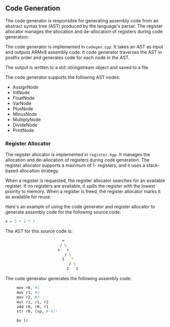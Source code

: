 ## Code Generation
The code generator is responsible for generating assembly code from an abstract syntax tree (AST) produced by the language's parser. 
The register allocator manages the allocation and de-allocation of registers during code generation.

The code generator is implemented in `codegen.cpp`. It takes an AST as input and outputs ARMv8 assembly code. It code generator traverses the AST in postfix order and generates code for each node in the AST. 
 
The output is written to a std::stringstream object and saved to a file

The code generator supports the following AST nodes:

-   AssignNode
-   IntNode
-   FloatNode
-   VarNode
-   PlusNode
-   MinusNode
-   MultiplyNode
-   DivideNode
-   PrintNode

### Register Allocator
The register allocator is implemented in `register.hpp`. It manages the allocation and de-allocation of registers during code generation. The register allocator supports a maximum of 1- registers, and it uses a stack-based allocation strategy.

When a register is requested, the register allocator searches for an available register. If no registers are available, it spills the register with the lowest priority to memory. When a register is freed, the register allocator marks it as available for reuse.

Here's an example of using the code generator and register allocator to generate assembly code for the following source code:

```c
x = 5 + 2 * 3
```

The AST for this source code is:
```sh
                         =
                        / \
                       x   +
                          / \
                         5   *
                            / \
                           2   3

```
The code generator generates the following assembly code:

```sh
	 mov r0, #5
	 mov r1, #2
	 mov r2, #3
	 mul r1, r1, r2
	 add r0, r0, r1
	 str r0, [sp, #-4]!

	 bx lr
```